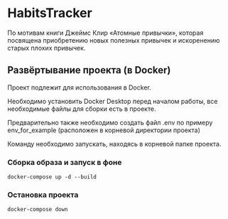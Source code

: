 # HabitsTracker

По мотивам книги Джеймс Клир «Атомные привычки», которая посвящена приобретению новых полезных привычек и искоренению
старых плохих привычек.

## Развёртывание проекта (в Docker)


Проект подлежит для использования в Docker.

Необходимо установить Docker Desktop перед началом работы, все необходимые файлы для сборки есть в проекте.

Предварительно также необходимо создать файл .env по примеру env_for_example (расположен в корневой директории проекта)

Команду необходимо запускать, находясь в корневой папке проекта.

### Сборка образа и запуск в фоне
```commandline
docker-compose up -d --build
```

### Остановка проекта
```commandline
docker-compose down
```

